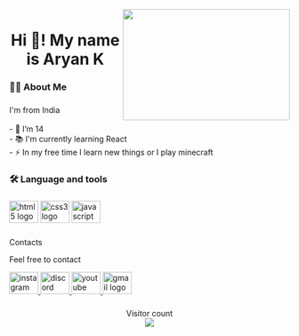 <img align="right" height="200" width="300" src="https://cdn.dribbble.com/users/1019864/screenshots/3079099/codeloop.gif"  />

###

<div align="center">
</div>

###

<h1 align="center">Hi 👋! My name is Aryan K</h1>

###

<h3 align="left">👩‍💻  About Me</h3>

###

<p align="left">I'm from India<br><br>- 🔭 I’m 14<br>- 📚 I'm currently learning React<br>- ⚡ In my free time I learn new things or I play minecraft</p>

###

<h3 align="left">🛠 Language and tools</h3>

###

<div align="left">
  <img src="https://cdn.jsdelivr.net/gh/devicons/devicon/icons/html5/html5-original.svg" height="40" width="52" alt="html5 logo"  />
  <img src="https://cdn.jsdelivr.net/gh/devicons/devicon/icons/css3/css3-original.svg" height="40" width="52" alt="css3 logo"  />
  <img src="https://cdn.jsdelivr.net/gh/devicons/devicon/icons/javascript/javascript-original.svg" height="40" width="52" alt="javascript logo"  />
</div>

###

<p align="left">Contacts</p>
  <p align="left">Feel free to contact</p>

<div align="left">
  <a href="https://www.instagram.com/ary4nk/" target="_blank">
    <img src="https://raw.githubusercontent.com/maurodesouza/profile-readme-generator/master/src/assets/icons/social/instagram/default.svg" width="52" height="40" alt="instagram logo"  />
  </a>
  <a href="https://www.discordapp.com/users/ary4nk#6040" target="_blank">
    <img src="https://raw.githubusercontent.com/maurodesouza/profile-readme-generator/master/src/assets/icons/social/discord/default.svg" width="52" height="40" alt="discord logo"  />
  </a>
  <a href="https://www.youtube.com/channel/UCf8OUBvHNG8FK_isxOVTeoQ" target="_blank">
    <img src="https://raw.githubusercontent.com/maurodesouza/profile-readme-generator/master/src/assets/icons/social/youtube/default.svg" width="52" height="40" alt="youtube logo"  />
  </a>
  <a href="mailto:aryan08012021@gmail.com" target="_blank">
    <img src="https://raw.githubusercontent.com/maurodesouza/profile-readme-generator/master/src/assets/icons/social/gmail/default.svg" width="52" height="40" alt="gmail logo"  />
  </a>
</div>

###
<p align="center"> 
  Visitor count<br>
  <img src="https://profile-counter.glitch.me/aryank10/count.svg" />
</p>


###


